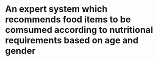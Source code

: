 # An expert system which recommends food items to be comsumed according to nutritional requirements based on age and gender
